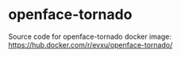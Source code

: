 # openface-tornado
Source code for openface-tornado docker image: https://hub.docker.com/r/evxu/openface-tornado/ 
